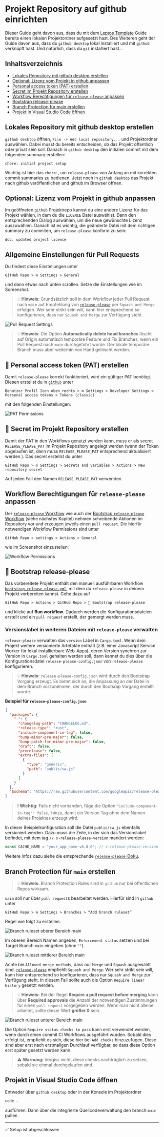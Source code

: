 # Projekt Repository auf github einrichten

Dieser Guide geht davon aus, dass du mit dem [Leptos Template](./leptos-template.md) Guide bereits einen lokalen Projektordner aufgesetzt hast. Des Weiteren geht der Guide davon aus, dass du `github desktop` lokal installiert und mit `github` verknüpft hast. Und natürlich, dass du `git` installiert hast...

## Inhaltsverzeichnis

- [Lokales Repository mit github desktop erstellen](#lokales-repository-mit-github-desktop-erstellen)
- [Optional: Lizenz vom Projekt in github anpassen](#optional-lizenz-vom-projekt-in-github-anpassen)
- [Personal access token (PAT) erstellen](#-personal-access-token-pat-erstellen)
- [Secret im Projekt Repository erstellen](#-secret-im-projekt-repository-erstellen)
- [Workflow Berechtigungen für `release-please` anpassen](#workflow-berechtigungen-für-release-please-anpassen)
- [Bootstrap release-please](#-bootstrap-release-please)
- [Branch Protection für main erstellen](#branch-protection-für-main-erstellen)
- [Projekt in Visual Studio Code öffnen](#projekt-in-visual-studio-code-öffnen)

## Lokales Repository mit github desktop erstellen

`github desktop` öffnen, `File -> Add local repository...` und Projektordner auswählen. Dabei musst du bereits entscheiden, ob das Projekt öffentlich oder privat sein soll. Danach in `github desktop` den initialen commit mit dem folgenden summary erstellen:

```text
chore: initial project setup
```

Wichtig ist hier das `chore:`, um `release-please` von Anfang an mit korrekten commit summaries zu bedienen. Jetzt noch in `github desktop` das Projekt nach github veröffentlichen und github im Browser öffnen.

## Optional: Lizenz vom Projekt in github anpassen

Im geöffneten `github` Projektrepo kannst du eine andere Lizenz für das Projekt wählen, in dem du die `LICENCE` Datei auswählst. Dann den entsprechenden Dialog auswählen, um die neue gewünschte Lizenz auszuwählen. Danach ist es wichtig, die geänderte Datei mit dem richtigen summary zu commiten, um `release-please` konform zu sein:

```text
doc: updated project licence
```

## Allgemeine Einstellungen für Pull Requests

Du findest diese Einstellungen unter

`GitHub Repo > ⚙️ Settings > General`

und dann etwas nach unten scrollen. Setze die Einstellungen wie im Screenshot.

> 💡 **Hinweis:** Grundsätzlich soll in dem Workflow jeder Pull Request nach `main` auf Empfehlung von [`release-please`](https://github.com/googleapis/release-please/blob/main/README.md#linear-git-commit-history-use-squash-merge) per `Squash and Merge` erfolgen. Wer sehr strikt sein will, kann hier entsprechend so konfigurieren, dass nur `Squash and Merge` zur Verfügung steht.

![Pull Request Settings](./images/pull_request_settings.png)

> 💡 **Hinweis:** Die Option **Automatically delete head branches** löscht auf Origin automatisch temporäre Feature und Fix Branches, wenn ein Pull Request nach `main` durchgeführt wurde. Der lokale temporäre Branch muss aber weiterhin von Hand gelöscht werden.

## 🔑 Personal access token (PAT) erstellen

Damit `release-please` korrekt funktioniert, wird ein gültiger PAT benötigt. Diesen erstellst du in [`github`](https://github.com/settings/tokens) unter

`Benutzer Profil Icon oben rechts > ⚙️ Settings > Developer Settings > Personal access tokens > Tokens (classic)`

mit den folgenden Einstellungen:

![PAT Permissions](./images/PAT_permissions.png)

## 🔐 Secret im Projekt Repository erstellen

Damit der PAT in den Workflows genutzt werden kann, muss er als secret `RELEASE_PLEASE_PAT` im Projekt Repository angelegt werden (wenn der Token abgelaufen ist, dann muss `RELEASE_PLEASE_PAT` entsprechend aktualisiert werden.). Das secret erstellst du unter

`GitHub Repo > ⚙️ Settings > Secrets and variables > Actions > New repository secret`

Auf jeden Fall den Namen `RELEASE_PLEASE_PAT` verwenden.

## Workflow Berechtigungen für `release-please` anpassen

Der [`release-please` Workflow](../github/workflows/_release_please.yml) wie auch der [Bootstrap `release-please` Workflow](../github/workflows/bootstrap_release_please.yml) (siehe nächstes Kapitel) nehmen schreibende Aktionen im Repository vor und erzeugen jeweils einen `pull request`. Die hierfür notwendigen Workflow Permissions sind unter

`GitHub Repo > settings > Actions > General`

wie im Screenshot einzustellen:

![Workflow Permissions](./images/workflow_permissions.png)

## 🚀 Bootstrap release-please

Das vorbereitete Projekt enthält den manuell ausführbaren Workflow [`bootstrap_release_please.yml`](../github/workflows/bootstrap_release_please.yml), mit dem du `release-please` in deinem Projekt vorbereiten kannst. Gehe dazu auf

`GitHub Repo > Actions > GitHub Repo > 🚀 Bootstrap release-please`

und klicke auf **Run workflow**. Dadurch werden die Konfigurationsdateien erstellt und ein `pull request` erstellt, der gemergt werden muss.

### Versionslabel in weiteren Dateien mit `release-please` verwalten

`release-please` verwalten das `version` Label in `Cargo.toml`. Wenn dein Projekt weitere versionierte Artefakte enthält (z.B. einer Javascript Service Worker für lokal installierbare Web-Apps), deren Version synchron zur Version in `Cargo.toml` gehalten werden soll, dann kannst du dies über die Konfigurationsdatei `release-please-config.json` von `release-please` konfigurieren.

> 💡 **Hinweis:** `release-please-config.json` wird durch den Bootstrap Vorgang erzeugt. Es bietet sich an, die Anpassung an der Datei in dem Branch vorzunehmen, der durch den Bootsrap Vorgang erstellt wurde.

**Beispiel für `release-please-config.json`**

```json
{
  "packages": {
    ".": {
      "changelog-path": "CHANGELOG.md",
      "release-type": "rust",
      "include-component-in-tag": false,
      "bump-minor-pre-major": false,
      "bump-patch-for-minor-pre-major": false,
      "draft": false,
      "prerelease": false,
      "extra-files": [
        {
          "type": "generic",
          "path": "public/sw.js"
        }
      ]
    }
  },
  "$schema": "https://raw.githubusercontent.com/googleapis/release-please/main/schemas/config.json"
}
```

> ❗ **Wichtig:** Falls nicht vorhanden, füge die Option `"include-component-in-tag": false,` hinzu, damit ein Version Tag ohne dem Namen deines Projektes erzeugt wird.

In dieser Beispielkonfiguration soll die Datei `public/sw.js` ebenfalls versioniert werden. Dazu muss die Zeile, in der sich das Versionslabel befindet, mit dem tag `// x-release-please-version` markiert werden:

```js
const CACHE_NAME = "your_app_name-v0.0.0"; // x-release-please-version
```

Weitere Infos dazu siehe die entsprechende [`release-please`-Doku](https://github.com/googleapis/release-please/blob/d5f2ca8a2cf32701f1d87a85bbc37493b1db65c2/docs/customizing.md).

## Branch Protection für `main` erstellen

> 💡 **Hinweis:** Branch Protection Rules sind in `github` nur bei öffentlichen Repos wirksam.

`main` soll nur über `pull request`s bearbeitet werden. Hierfür sind in `github` unter

`GitHub Repo > ⚙️ Settings > Branches > “Add branch ruleset”`

Regel wie folgt zu erstellen.

![Branch ruleset oberer Bereich main](./images/branch_ruleset_main_01.png)

Im oberen Bereich Namen angeben, `Enforcement status` setzen und bei Target Branch `main` eingeben (ohne `""`).

![Branch ruleset mittlerer Bereich main](./images/branch_ruleset_main_02.png)

Achte bei `Allowed merge methods`, dass nur `Merge` und `Squash` ausgewählt sind. [`release-please`](https://github.com/googleapis/release-please/blob/main/README.md#linear-git-commit-history-use-squash-merge) empfiehlt `Squash and Merge`. Wer sehr strikt sein will, kann hier entsprechend so konfigurieren, dass nur `Squash and Merge` zur Verfügung steht. In diesem Fall sollte auch die Option `Require linear history` gesetzt werden.

> 💡 **Hinweis:** Bei der Regel **Require a pull request before merging** kann über **Required approvals** die Anzahl der notwendigen Zustimmungen für einen `pull request` vorgegeben werden. Wenn man nicht alleine arbeitet, sollte dieser Wert **größer 0** sein.

![Branch ruleset unterer Bereich main](./images/branch_ruleset_main_03.png)

Die Option `Require status checks to pass` kann erst verwendet werden, wenn durch einen commit CI Workflows ausgeführt wurden. Sobald dies erfolgt ist, empfiehlt es sich, diese hier bei `Add checks` hinzuzufügen. Diese sind aber erst nach erstmaligen Durchlauf verfügbar, so dass diese Option erst später gesetzt werden kann.

> ⚠️ **Warnung:** Vergiss nicht, diese checks nachträglich zu setzen, sobald sie einmal durchgelaufen sind.

## Projekt in Visual Studio Code öffnen

Entweder über `github desktop` oder in der Konsole im Projektordner

```bash
code .
```

ausführen. Dann über die integrierte Quellcodeverwaltung den branch `main` pullen.

---

✅ Setup ist abgeschlossen
